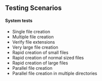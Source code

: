 ## Testing Scenarios
#### System tests
* Single file creation
* Multiple file creation
* Verify file extensions
* Very large file creation
* Rapid creation of small files
* Rapid creation of normal sized files
* Rapid creation of large files
* Parallel file creation
* Parallel file creation in multiple directories
